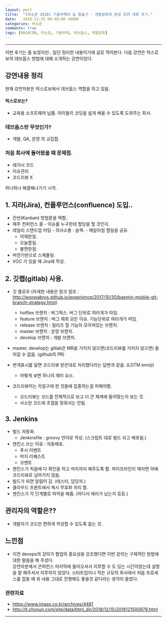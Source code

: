```yaml
---
layout: post
title:  "[마소콘 2018] 기술부채의 늪 탈출기 - 개발문화의 완성 강연 내용 후기."
date:   2018-12-25 09:40:00 +0900
categories: 마소콘
comments: true
tags: [MASOCON, 마소콘, 기술부채, 데브옵스, 개발문화]
---
```


---
이번 후기는 좀 늦었지만.. 일단 정리한 내용이기에 글로 적어본다.
다음 강연은 럭스로보의 데브옵스 방법에 대해 소개하는 강연이었다.

강연내용 정리
--

현재 강연자분은 럭스로보에서 데브옵스 역할을 하고 있음.
#### 럭스로보는? 
 - 교육용 소프트웨어 납품. 아이들이 코딩을 쉽게 배울 수 있도록 도와주는 회사.

### 데브옵스란 무엇인가?
 - 개발, QA, 운영 의 교집합.

### 처음 회사에 들어왔을 때 문제점.
  - 레거시 코드
  - 이슈관리
  - 코드리뷰 X

하나하나 해결해나가기 시작.
 
## 1. 지라(Jira), 컨플루언스(confluence) 도입..

  - 칸반(Kanban) 방법론을 택함.. 
   - 매주 컨퍼런스 콜
    - 이슈를 누구한테 할당을 할 것인지.
   - 데일리 스탠드업 미팅
    - 의사소통 : 슬랙.
    - 매일아침 할일을 공유.
      - 어제한일.
      - 오늘할일.
      - 불편한점.
   - 버전기반으로 스켸줄링.
   - VOC 가 있을 때 Jira에 작성.

## 2. 깃랩(gitlab) 사용.
 - 깃 플로우 (자세한 내용은 링크 참조 : http://woowabros.github.io/experience/2017/10/30/baemin-mobile-git-branch-strategy.html)
    - hotfiex 브랜치 : 버그픽스. 버그 단위로 여러개가 따임.
    - feature 브랜치 : 버그 제외 모든 이슈. 기능단위로 여러개가 따임.
    - release 브랜치 : 릴리즈 할 기능이 모아져있는 브랜치.
    - master 브랜치 : 운영 브랜치.
    - develop 브랜치 : 개발 브랜치.

  - master, develop는 gitlab은 MR을 거치지 않으면(코드리뷰를 거치지 않으면) 들어갈 수 없음. (github의 PR)
  - 번개표시를 달면 코드리뷰 받은대로 처리했다라는 답변과 같음. (LGTM emoji)
    - 어떻게 보면 하나의 재미 요소.

  - 코드리뷰어는 자질구레 한 것들에 집중하는걸 피해야함.
     - 코드리뷰는 코드를 전체적으로 보고 더 큰 체계에 들어맞는지 보는 것.
     - 사소한 코드에 초점을 맞춰서는 안됨.

## 3. Jenkins 
  - 빌드 자동화.
    - Jenkinsfile : groovy 언어로 작성. (스크립트 대로 빌드 되고 배포됨.)
  - 젠킨스 쓰는 이유 : 자동배포.
    - 푸시 이벤트
    - 머지 리퀘스트
    - 코멘트
  - 젠킨스가 처음에 다 확인을 하고 머지까지 해주도록 함. 파이프라인이 깨지면 아예 코드리뷰로 넘어가지 않음.
  - 빌드가 되면 알림이 감. (테스터, 담당자.)
  - 클라우드 프론트에서 캐시 무효화 까지 함.
  - 젠킨스가 각 단계별로 파악을 해줌. (어디서 에러가 났는지 등등.)

## 관리자의 역할은??
 - 개발자가 코드만 편하게 작성할 수 있도록 돕는 것.


## 느낀점 
 - 이전 devops의 강의가 협업의 중요성을 강조했다면 이번 강의는 구체적인 방법에 대한 말씀을 해 주셨다.<br> 강연자분께서 콘퍼런스 마지막에 들어오셔서 지루할 수 도 있는 시간이었는데 설명을 잘 해주셔서 지루하지 않았다.
 스타트업이나 작은 규모의 회사에서 처음 프로세스를 잡을 때 위 내용 그대로 진행해도 좋을것 같다라는 생각이 들었다.

### 관련자료
 - https://www.imaso.co.kr/archives/4481
 - http://it.chosun.com/site/data/html_dir/2018/12/15/2018121500979.html

[jekyll-docs]: https://jekyllrb.com/docs/home
[jekyll-gh]:   https://github.com/jekyll/jekyll
[jekyll-talk]: https://talk.jekyllrb.com/

---

